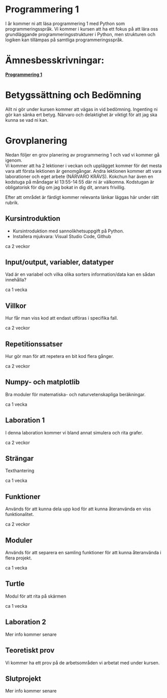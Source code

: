 # Programmering 1

I år kommer ni att läsa programmering 1 med Python som programmeringsspråk. Vi kommer i kursen att ha ett fokus på att lära oss grundläggande programmeringsstrukturer i Python, men strukturen och logiken kan tillämpas på samtliga programmeringsspråk. 

# Ämnesbesskrivningar:

<b>[Programmering 1](https://www.skolverket.se/undervisning/gymnasieskolan/laroplan-program-och-amnen-i-gymnasieskolan/gymnasieprogrammen/amne?url=1530314731%2Fsyllabuscw%2Fjsp%2Fsubject.htm%3FsubjectCode%3DPRR%26tos%3Dgy&sv.url=12.5dfee44715d35a5cdfa92a3)</b>
</br>

# Betygssättning och Bedömning
Allt ni gör under kursen kommer att vägas in vid bedömning.
Ingenting ni gör kan sänka ert betyg. Närvaro och delaktighet är viktigt för att jag ska kunna se vad ni kan.

# Grovplanering
Nedan följer en grov planering av programmering 1 och vad vi kommer gå igenom.</br>
Vi kommer att ha 2 lektioner i veckan och upplägget kommer för det mesta vara att första lektionen är genomgångar. Andra lektionen kommer att vara laborationer och eget arbete (NÄRVARO KRÄVS). Kokchun har även en kodstuga på måndagar kl 13:55-14:55 där ni är välkomna. Kodstugan är obligatorisk för dig om jag bokat in dig dit, annars frivillig.

Efter att området är färdigt kommer relevanta länkar läggas här under rätt rubrik.
 

## Kursintroduktion
<ul>
    <li>Kursintroduktion med sannolikhetsuppgift på Python.</li> 
    <li>Installera mjukvara: Visual Studio Code, Github</li> 
</ul>
ca 2 veckor

## Input/output, variabler, datatyper
Vad är en variabel och vilka olika sorters information/data kan en sådan innehålla?

ca 1 vecka
## Villkor
Hur får man viss kod att endast utföras i specifika fall.

ca 2 veckor
## Repetitionssatser
Hur gör man för att repetera en bit kod flera gånger.

ca 2 veckor
## Numpy- och matplotlib
Bra moduler för matematiska- och naturvetenskapliga beräkningar.

ca 1 vecka

## Laboration 1 
I denna laboration kommer vi bland annat simulera och rita grafer.

ca 2 veckor 

## Strängar
Texthantering

ca 1 vecka

## Funktioner
Används för att kunna dela upp kod för att kunna återanvända en viss funktionalitet.

ca 2 veckor

## Moduler
Används för att separera en samling funktioner för att kunna återanvända i flera projekt.</br>

ca 1 vecka

## Turtle
Modul för att rita på skärmen

ca 1 vecka

## Laboration 2 
Mer info kommer senare

## Teoretiskt prov
Vi kommer ha ett prov på de arbetsområden vi arbetat med under kursen. 

## Slutprojekt
Mer info kommer senare